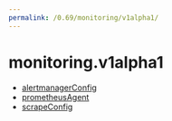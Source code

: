 ```yaml
---
permalink: /0.69/monitoring/v1alpha1/
---
```


# monitoring.v1alpha1



* [alertmanagerConfig](alertmanagerConfig.md)
* [prometheusAgent](prometheusAgent.md)
* [scrapeConfig](scrapeConfig.md)